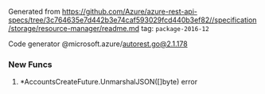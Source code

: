 Generated from https://github.com/Azure/azure-rest-api-specs/tree/3c764635e7d442b3e74caf593029fcd440b3ef82//specification/storage/resource-manager/readme.md tag: `package-2016-12`

Code generator @microsoft.azure/autorest.go@2.1.178


### New Funcs

1. *AccountsCreateFuture.UnmarshalJSON([]byte) error
